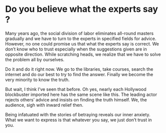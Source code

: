 # Do you believe what the experts say ?

Many years ago, the social division of labor eliminates all-round masters gradually and we have to turn to the experts in specified fields for advice. However, no one could promise us that what the experts say is correct. We don’t know who to trust especially when the suggestions given are in opposite direction. While scratching heads, we realize that we have to solve the problem all by ourselves.

Do it and do it right now. We go to the libraries, take courses, search the internet and do our best to try to find the answer. Finally we become the very minority to know the truth.

But wait, I think I’ve seen that before. Oh yes, nearly each Hollywood blockbuster imported here has the same scene like this. The leading actor rejects others’ advice and insists on finding the truth himself. We, the audience, sigh with inward relief then.

Being infatuated with the stories of betraying reveals our  inner anxiety. What we want to express is that whatever you say, we just don’t trust in you.
